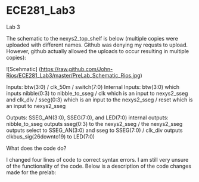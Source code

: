 ECE281_Lab3
===========

Lab 3

The schematic to the nexys2_top_shelf is below (multiple copies were uploaded with different names. Github was denying my requsts to upload. However, github actually allowed the uploads to occur resulting in multiple copies):

![Scehmatic] (https://raw.github.com/John-Rios/ECE281_Lab3/master/PreLab_Schematic_Rios.jpg)

Inputs: btw(3:0) / clk_50m / switch(7:0)
Internal Inputs: btw(3:0) which inputs nibble(0:3) to nibble_to_sseg / clk which is an input to nexys2_sseg and clk_div / sseg(0:3) which is an input to the nexys2_sseg / reset which is an input to nexys2_sseg

Outputs: SSEG_AN(3:0), SSEG(7:0), and LED(7:0)
internal outputs: nibble_to_sseg outputs sseg(0:3) to the nexys2_sseg / the nexys2_sseg outputs select to SSEG_AN(3:0) and sseg to SSEG(7:0) / clk_div outputs clkbus_sig(26downto19) to LED(7:0)

What does the code do?

I changed four lines of code to correct syntax errors. I am still very unsure of the functionality of the code. Below is a description of the code changes made for the prelab:

